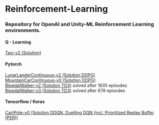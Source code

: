 # Reinforcement-Learning

### Repository for OpenAI and Unity-ML Reinforcement Learning environments.

#### Q - Learning
[Taxi-v2 (Solution)](OpenAI/Taxi-v2)

#### Pytorch  
[LunarLanderContinuous-v2 (Solution DDPG)](OpenAI/LunarLander-v2)  
[MountainCarContinuous-v0 (Solution DDPG)](OpenAI/MountainCarContinuous-v0)  
[BipedalWalker-v2 (Solution TD3)](OpenAI/BipedalWalker-v2) solved after 1635 episodes  
[BipedalWalker-v3 (Solution TD3)](OpenAI/BipedalWalker-v3) solved after 678 episodes 

#### Tensorflow / Keras
[CartPole-v0 (Solution DDQN, Duelling DQN (incl. Prioritized Replay Buffer (PER))](OpenAI/CartPole-v0)
